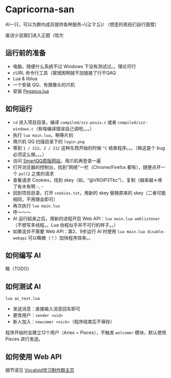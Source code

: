 Capricorna-san
==============

AI一只，可以为群内成员提供各种服务~\\(≧∇≦)/ （想歪的孩纸们自行面壁）

废话少说窝们进入正题（哈欠

运行前的准备
------------

* 电脑，随便什么系统不过 Windows 下没有测试过。。理论可行
* cURL 命令行工具（窝很困啊就不加链接了行不QAQ
* Lua & liblua
* 一个安装 QQ、有摄像头的爪机
* 安装 [Pegasus.lua](https://github.com/EvandroLG/pegasus.lua)

如何运行
--------

* `cd` 进入项目目录，编译 `compiled/zzz-posix.c` 或者 `compiled/zzz-windows.c`（有啥编译错误自己调吧。。。）
* 执行 `lua main.lua`，稍等片刻
* 用爪机 QQ 扫描目录下的 `login.png`
* 等到 `1 / 212`、`2 / 212` 这种东西开始的时候 `^C` 结束程序。。。（嘛这是个 bug 必须这么做。。。）
* 访问 [SmartQQ原版网站](http://w.qq.com/)，用爪机再登录一遍
* 打开浏览器的控制台，找到“网络”一栏（Chrome/Firefox 都有），随便点开一个 `poll2` 之类的请求
* 查看请求 Cookies，找到 skey（如，“@VROiP3Tbc”），复制（越来越＊疼了有木有啊 -, -
* 回到项目目录，打开 `cookies.txt`，用新的 skey 替换原来的 skey（二者可能相同，不用理会即可）
* 再次执行 `lua main.lua`
* 呼～～～
* AI 运行起来之后，用新的进程开启 Web API：`lua main.lua weblistener`（不想写多线程。。Lua 协程似乎并不可行的样子。。）
* 如果泥并不需要 Web API：第2、9步运行 AI 时使用 `lua main.lua disable-webapi` 可以略微（！）加快程序效率。。

如何编写 AI
-----------

略（TODO）

如何测试 AI
-----------

`lua ai_test.lua`

* 发送消息：直接输入消息回车即可
* 更改用户：`sender <uid>`
* 新人加入：`newcomer <nick>`（程序结束后不保存）

程序开始时会建立12个用户（Aries ~ Pisces），不触发 `welcomer` 模块，默认使用 Pisces 进行发送。

如何使用 Web API
----------------

细节请见 [Vocaloid学习制作群主页](https://github.com/VMGroup/vmgroup.github.io)
